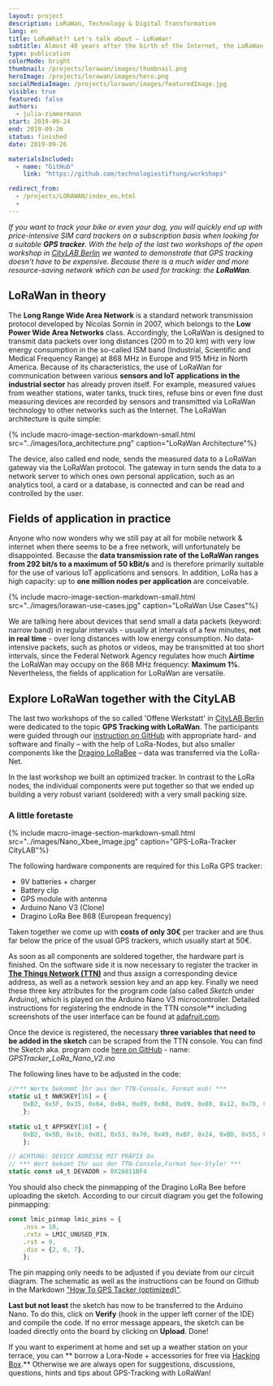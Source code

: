 ```yaml
---
layout: project
description: LoRaWan, Technology & Digital Transformation
lang: en
title: LoRaWhat?! Let's talk about – LoRaWan!
subtitle: Almost 40 years after the birth of the Internet, the LoRaWan creates completely new possibilities for data transmission.
type: publication
colorMode: bright
thumbnail: /projects/lorawan/images/thumbnail.png
heroImage: /projects/lorawan/images/hero.png
socialMediaImage: /projects/lorawan/images/featuredImage.jpg
visible: true
featured: false
authors:
  - julia-zimmermann
start: 2019-09-24
end: 2019-09-26
status: finished
date: 2019-09-26

materialsIncluded:
  - name: "GitHub"
    link: "https://github.com/technologiestiftung/workshops"

redirect_from:
  - /projects/LORAWAN/index_en.html
  - 
---
```


*If you want to track your bike or even your dog, you will quickly end up with price-intensive SIM card trackers on a subscription basis when looking for a suitable **GPS tracker**. With the help of the last two workshops of the open workshop in [CityLAB Berlin](https://www.citylab-berlin.org/) we wanted to demonstrate that GPS tracking doesn't have to be expensive. Because there is a much wider and more resource-saving network which can be used for tracking: the **LoRaWan**.*

## LoRaWan in theory

The **Long Range Wide Area Network** is a standard network transmission protocol developed by Nicolas Sornin in 2007, which belongs to the **Low Power Wide Area Networks** class. Accordingly, the LoRaWan is designed to transmit data packets over long distances (200 m to 20 km) with very low energy consumption in the so-called ISM band (Industrial, Scientific and Medical Frequency Range) at 868 MHz in Europe and 915 MHz in North America. Because of its characteristics, the use of LoRaWan for communication between various **sensors and IoT applications in the industrial sector** has already proven itself. For example, measured values from weather stations, water tanks, truck tires, refuse bins or even fine dust measuring devices are recorded by sensors and transmitted via LoRaWan technology to other networks such as the Internet. The LoRaWan architecture is quite simple:

{% include macro-image-section-markdown-small.html src="../images/lora_architecture.png" caption="LoRaWan Architecture"%}

<!-- <img src="../images/lora_architecture.png" style="margin:4%; width:90%" alt="LoRaWan Architecture"> -->

The device, also called end node, sends the measured data to a LoRaWan gateway via the LoRaWan protocol. The gateway in turn sends the data to a network server to which ones own personal application, such as an analytics tool, a card or a database, is connected and can be read and controlled by the user. 

## Fields of application in practice

Anyone who now wonders why we still pay at all for mobile network & internet when there seems to be a free network, will unfortunately be disappointed. Because the **data transmission rate of the LoRaWan ranges from 292 bit/s to a maximum of 50 kBit/s** and is therefore primarily suitable for the use of various IoT applications and sensors. In addition, LoRa has a high capacity: up to **one million nodes per application** are conceivable.

{% include macro-image-section-markdown-small.html src="../images/lorawan-use-cases.jpg" caption="LoRaWan Use Cases"%}

<!-- <img src="../images/lorawan-use-cases.jpg" style="margin-left:6%; margin-right:4%; float:right; width:70%" alt="LoRaWan Use Cases"> -->

We are talking here about devices that send small a data packets (keyword: narrow band) in regular intervals - usually at intervals of a few minutes, **not in real time** - over long distances with low energy consumption. No data-intensive packets, such as photos or videos, may be transmitted at too short intervals, since the Federal Network Agency regulates how much **Airtime** the LoRaWan may occupy on the 868 MHz frequency: **Maximum 1%**. Nevertheless, the fields of application for LoRaWan are versatile.  


## Explore LoRaWan together with the CityLAB

The last two workshops of the so called 'Offene Werkstatt' in [CityLAB Berlin](https://www.citylab-berlin.org/) were dedicated to the topic **GPS Tracking with LoRaWan**. The participants were guided through our [instruction on GitHub](https://github.com/technologiestiftung/werkstatt) with appropriate hard- and software and finally – with the help of LoRa-Nodes, but also smaller components like the [Dragino LoRaBee](https://www.dragino.com/products/lora/item/109-lora-bee.html) – data was transferred via the LoRa-Net. 

In the last workshop we built an optimized tracker. In contrast to the LoRa nodes, the individual components were put together so that we ended up building a very robust variant (soldered) with a very small packing size.


### A little foretaste
{% include macro-image-section-markdown-small.html src="../images/Nano_Xbee_Image.jpg" caption="GPS-LoRa-Tracker CityLAB"%}

<!-- <img src="../images/Nano_Xbee_Image.jpg" style="margin-left:6%; margin-right:4%; float:right; width:60%" alt="GPS-LoRa-Tracker CityLAB"> -->

The following hardware components are required for this LoRa GPS tracker:
* 9V batteries + charger
* Battery clip 
* GPS module with antenna 
* Arduino Nano V3 (Clone)
* Dragino LoRa Bee 868 (European frequency)

Taken together we come up with **costs of only 30€** per tracker and are thus far below the price of the usual GPS trackers, which usually start at 50€.  

As soon as all components are soldered together, the hardware part is finished. On the software side it is now necessary to register the tracker in **[The Things Network (TTN)](https://thethingsnetwork.org)** and thus assign a corresponding device address, as well as a network session key and an app key. Finally we need these three key attributes for the program code (also called *Sketch* under Arduino), which is played on the Arduino Nano V3 microcontroller. Detailed instructions for registering the endnode in the TTN console** including screenshots of the user interface can be found at [adafruit.com](https://learn.adafruit.com/the-things-network-for-feather?view=all).  

Once the device is registered, the necessary **three variables that need to be added in the sketch** can be scraped from the TTN console. You can find the Sketch aka. program code [here on GitHub]((https://github.com/technologiestiftung/werkstatt/tree/master/codes_sketches)) - name: *GPSTracker_LoRa_Nano_V2.ino*

The following lines have to be adjusted in the code:

```js
//*** Werte bekommt Ihr aus der TTN-Console, Format msb! ***
static u1_t NWKSKEY[16] = {
    0xB2, 0x5F, 0x35, 0x64, 0xB4, 0x89, 0xB8, 0x09, 0x08, 0x12, 0x7D, 0xAC, 0x0F, 0xC6, 0xF1, 0x5C
    }; 
    
static u1_t APPSKEY[16] = {
    0xB2, 0x5B, 0x16, 0x81, 0x53, 0x70, 0x49, 0xBF, 0x24, 0xBD, 0x55, 0xB2, 0xB5, 0xF6, 0xCB, 0x46
    }; 

// ACHTUNG: DEVICE ADRESSE MIT PRÄFIX 0x
// *** Wert bekomt Ihr aus der TTN-Console,Format hex-Style! ***
static const u4_t DEVADDR = 0X26011BF4
```

You should also check the pinmapping of the Dragino LoRa Bee before uploading the sketch. According to our circuit diagram you get the following pinmapping:

```js
const lmic_pinmap lmic_pins = {
    .nss = 10,
    .rxtx = LMIC_UNUSED_PIN,
    .rst = 9,
    .dio = {2, 6, 7},
    };
```

The pin mapping only needs to be adjusted if you deviate from our circuit diagram. The schematic as well as the instructions can be found on Github in the Markdown ["How To GPS Tacker (optimized)"](https://github.com/technologiestiftung/werkstatt/blob/master/HowTo_GPSTracker_optimized.md).

**Last but not least** the sketch has now to be transferred to the Arduino Nano. To do this, click on **Verify** (hook in the upper left corner of the IDE) and compile the code. If no error message appears, the sketch can be loaded directly onto the board by clicking on **Upload**. Done!


If you want to experiment at home and set up a weather station on your terrace, you can ** borrow a Lora-Node + accessories for free via [Hacking Box](https://www.technologiestiftung-berlin.de/hackingbox/).** Otherwise we are always open for suggestions, discussions, questions, hints and tips about GPS-Tracking with LoRaWan!
